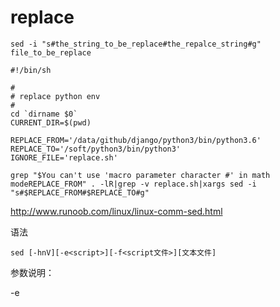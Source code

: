 # replace

```
sed -i "s#the_string_to_be_replace#the_repalce_string#g" file_to_be_replace
```

```
#!/bin/sh

#
# replace python env
#
cd `dirname $0`
CURRENT_DIR=$(pwd)

REPLACE_FROM='/data/github/django/python3/bin/python3.6'
REPLACE_TO='/soft/python3/bin/python3'
IGNORE_FILE='replace.sh'

grep "$You can't use 'macro parameter character #' in math modeREPLACE_FROM" . -lR|grep -v replace.sh|xargs sed -i "s#$REPLACE_FROM#$REPLACE_TO#g"
```





http://www.runoob.com/linux/linux-comm-sed.html


语法
```
sed [-hnV][-e<script>][-f<script文件>][文本文件]
```
参数说明：

-e<script>或--expression=<script> 以选项中指定的script来处理输入的文本文件。
-f<script文件>或--file=<script文件> 以选项中指定的script文件来处理输入的文本文件。
-h或--help 显示帮助。
-n或--quiet或--silent 仅显示script处理后的结果。
-V或--version 显示版本信息。
动作说明：

a ：新增， a 的后面可以接字串，而这些字串会在新的一行出现(目前的下一行)～
c ：取代， c 的后面可以接字串，这些字串可以取代 n1,n2 之间的行！
d ：删除，因为是删除啊，所以 d 后面通常不接任何咚咚；
i ：插入， i 的后面可以接字串，而这些字串会在新的一行出现(目前的上一行)；
p ：打印，亦即将某个选择的数据印出。通常 p 会与参数 sed -n 一起运行～
s ：取代，可以直接进行取代的工作哩！通常这个 s 的动作可以搭配正规表示法！例如 1,20s/old/new/g 就是啦

----------------------------------------------------------------------------------
/tmp $ cat testfile 
HELLO LINUX!  
Linux is a free unix-type opterating system.  
This is a linux testfile!  
Linux test 
/tmp $ sed -e 4a\newline testfile
HELLO LINUX!  
Linux is a free unix-type opterating system.  
This is a linux testfile!  
Linux test 
newline
/tmp $ cat testfile 
HELLO LINUX!  
Linux is a free unix-type opterating system.  
This is a linux testfile!  
Linux test 

did not modify the file
----------------------------------------------------------------------------------
nl /etc/passwd | sed '2,5d'   # 将 /etc/passwd 的内容列出并且列印行号，同时，请将第 2~5 行删除！

nl /etc/passwd | sed '2d'  # 将 /etc/passwd 的内容列出并且列印行号，同时，请将第 2 行删除！


nl /etc/passwd | sed '3,$d'   #删除第 3 到最后一行


nl /etc/passwd | sed '2a drink tea'  # 在第二行后(亦即是加在第三行)加上『drink tea?』字样！

nl /etc/passwd | sed '2i drink tea'  # 在第二行前 加上『drink tea?』字样！

nl /etc/passwd | sed '2a Drink tea or ......\
> drink beer ?'			# 第二行后面加入两行字，例如『Drink tea or .....』与『drink beer?』	


 nl /etc/passwd | sed '2,5c No 2-5 number' # 将第2-5行的内容取代成为『No 2-5 number』

 nl /etc/passwd | sed -n '5,7p' 	# 仅列出 /etc/passwd 文件内的第 5-7 行

 nl /etc/passwd | sed '/root/p'    # 搜索 /etc/passwd有root关键字的行(如果root找到，除了输出所有行，还会输出匹配行。)

 nl /etc/passwd | sed -n '/root/p'  # 搜索 /etc/passwd有root关键字的行(使用-n的时候将只打印包含模板的行。)

nl /etc/passwd | sed  '/root/d'  # 删除/etc/passwd所有包含root的行，其他行输出

nl /etc/passwd | sed -n '/bash/{s/bash/blueshell/;p;q}'    
### 搜索/etc/passwd,找到root对应的行，执行后面花括号中的一组命令，每个命令之间用分号分隔，这里把bash替换为blueshell，再输出这行：



sed 's/要被取代的字串/新的字串/g'
 /sbin/ifconfig eth0 | grep 'inet addr' | sed 's/^.*addr://g'

		eth0 Link encap:Ethernet HWaddr 00:90:CC:A6:34:84
		inet addr:192.168.1.100 Bcast:192.168.1.255 Mask:255.255.255.0
		inet6 addr: fe80::290:ccff:fea6:3484/64 Scope:Link
		UP BROADCAST RUNNING MULTICAST MTU:1500 Metric:1
		.....(以下省略).....
		=>
		 	inet addr:192.168.1.100 Bcast:192.168.1.255 Mask:255.255.255.0
		=>
			192.168.1.100 Bcast:192.168.1.255 Mask:255.255.255.0

/sbin/ifconfig eth0 | grep 'inet addr' | sed 's/^.*addr://g' | sed 's/Bcast.*$//g'
		192.168.1.100 Bcast:192.168.1.255 Mask:255.255.255.0
	=>
		192.168.1.100


###  一条sed命令，删除/etc/passwd第三行到末尾的数据，并把bash替换为blueshell
nl /etc/passwd | sed -e '3,$d' -e 's/bash/blueshell/'


###  利用 sed 将 regular_express.txt 内每一行结尾若为 . 则换成 !
sed -i 's/\.$/\!/g' regular_express.txt	(直接修改文件内容(危险动作))

利用 sed 直接在 regular_express.txt 最后一行加入『# This is a test』
sed -i '$a # This is a test' regular_express.txt

----------------------------------------------------------------------------------
https://www.cnblogs.com/jiangshitong/p/6607552.html
https://www.cnblogs.com/-zyj/p/5763303.html
----------------------------------------------------------------------------------
----------------------------------------------------------------------------------
替换一个目录下所有文件中的指定字符串

```
grep old_str . -R|awk '{print $1}'| awk -F ':' '{print $1}'|xargs  sed -i "s/old_str/new_str/g" 
```



----------------------------------------------------------------------------------

```
字符串替换


_src="src"
_des="desc" 
sed -i s?"$_src"?"$_des"?g <filename>
```

